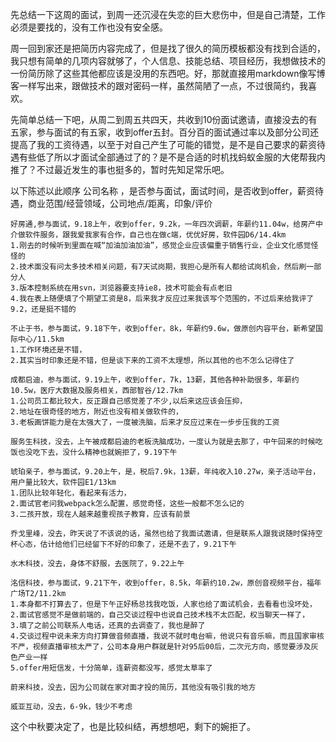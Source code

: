 
先总结一下这周的面试，到周一还沉浸在失恋的巨大悲伤中，但是自己清楚，工作必须是要找的，没有工作也没有安全感。

周一回到家还是把简历内容完成了，但是找了很久的简历模板都没有找到合适的，我只想有简单的几项内容就够了，个人信息、技能总结、项目经历，我想做技术的一份简历除了这些其他都应该是没用的东西吧。好，那就直接用markdown像写博客一样写出来，跟做技术的跟对密码一样，虽然简陋了一点，不过很简约，我喜欢。

先简单总结一下吧，从周二到周五共四天，共收到10份面试邀请，直接没去的有五家，参与面试的有五家，收到offer五封。百分百的面试通过率以及部分公司还提高了我的工资待遇，以至于对自己产生了可能的错觉，是不是自己要求的薪资待遇有些低了所以才面试全部通过了的？是不是合适的时机找蚂蚁金服的大佬帮我内推了？不过最近发生的事也挺多的，暂时先知足常乐吧。

以下陈述以此顺序
公司名称 ，是否参与面试，面试时间，是否收到offer，薪资待遇，商业范围/经营领域，公司地点/距离，印象/评价
```
好房通,参与面试，9.18上午，收到offer，9.2k，一年四次调薪，年薪约11.04w，给房产中介做软件服务，跟我爱我家有合作，自己也在做c端，优优好房，软件园D6/14.4km
1.刚去的时候听到里面在喊“加油加油加油”，感觉企业应该偏重于销售行业，企业文化感觉怪怪的
2.技术面没有问太多技术相关问题，有7天试岗期，我担心是所有人都给试岗机会，然后刷一部分人
3.版本控制系统在用svn，浏览器要支持ie8，技术可能会有点老旧
4.我在表上随便填了个期望工资是8，后来我才反应过来我该写个范围的，不过后来给我评了9.2，还是挺不错的
```
```
不止于书，参与面试，9.18下午，收到offer，8k，年薪约9.6w，做原创内容平台，新希望国际中心/11.5km
1.工作环境还是不错，
2.其实当时印象还是不错，但是谈下来的工资不太理想，所以其他的也不怎么记得住了
```
```
成都启迪，参与面试，9.19上午，收到offer，7k，13薪，其他各种补助很多，年薪约10.5w，医疗大数据及服务相关，西部智谷/12.7km
1.公司员工都比较大，反正跟自己感觉差了不少,以后来这应该会压抑，
2.地址在很奇怪的地方，附近也没有相关做软件的，
3.老板画饼能力是在太强大了，一度被洗脑，后来才反应过来在一步步压我的工资
```
```
服务生科技，没去，上午被成都启迪的老板洗脑成功，一度认为就是去那了，中午回来的时候吃饭也没吃下去，没什么精神也就婉拒了，9.19下午
```
```
琥珀亲子，参与面试，9.20上午，是，税后7.9k，13薪，年纯收入10.27w，亲子活动平台，用户量比较大，软件园E1/13km
1.团队比较年轻化，看起来有活力，
2.面试官老问我webpack怎么配置，感觉奇怪，这些一般都不怎么记的
3.二孩开放，现在人越来越重视孩子教育，应该有前景
```
```
乔戈里峰，没去，昨天说了不该说的话，虽然也给了我面试邀请，但是联系人跟我说随时保持空杯心态，估计给他们已经留下不好的印象了，还是不去了，9.21下午
```
```
水木科技，没去，身体不舒服，去医院了，9.22上午
```
```
洺信科技，参与面试，9.21下午，收到offer，8.5k，年薪约10.2w，原创音视频平台，福年广场T2/11.2km
1.本身都不打算去了，但是下午正好杨总找我吃饭，人家也给了面试机会，去看看也没坏处，
2.面试官感觉不是做前端的，自己交谈过程中也说自己技术栈不太匹配，权当聊天一样了，
3.填了之前公司联系人电话，还真的去调查了，我也是醉了
4.交谈过程中说未来方向打算做音频直播，我说不就时电台嘛，他说只有音乐嘛，而且国家审核不严，视频直播审核太严了，公司本身用户群就是针对95后00后，二次元方向，感觉要涉及灰色产业一样
5.offer用短信发，十分简单，连薪资都没写，感觉太草率了
```
```
蔚来科技，没去，因为公司就在家对面才投的简历，其他没有吸引我的地方
```
```
威亚互动，没去，6-9k，钱少不考虑
```

这个中秋要决定了，也是比较纠结，再想想吧，剩下的婉拒了。